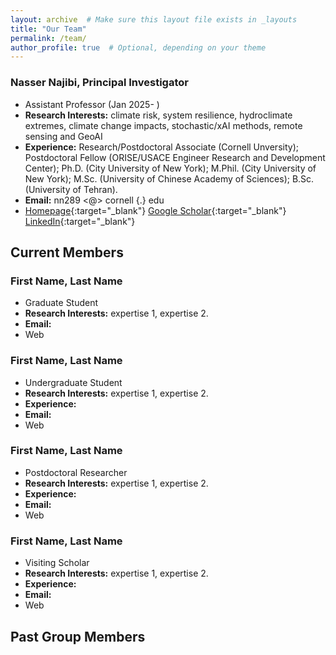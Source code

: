 ```yaml
---
layout: archive  # Make sure this layout file exists in _layouts
title: "Our Team"
permalink: /team/
author_profile: true  # Optional, depending on your theme
---
```


### Nasser Najibi, Principal Investigator
- Assistant Professor (Jan 2025- )
- **Research Interests:** climate risk, system resilience, hydroclimate extremes, climate change impacts, stochastic/xAI methods, remote sensing and GeoAI
- **Experience:** Research/Postdoctoral Associate (Cornell Unversity); Postdoctoral Fellow (ORISE/USACE Engineer Research and Development Center); Ph.D. (City University of New York); M.Phil. (City University of New York); M.Sc. (University of Chinese Academy of Sciences); B.Sc. (University of Tehran).
- **Email:** nn289 <@> cornell {.} edu
- [Homepage](http://www.nassernajibi.com){:target="_blank"} [Google Scholar](https://scholar.google.com/citations?user=0WHw-1MAAAAJ&hl=en){:target="_blank"} [LinkedIn](https://www.linkedin.com/in/nassernajibi/){:target="_blank"}

## Current Members

### First Name, Last Name
- Graduate Student
- **Research Interests:** expertise 1, expertise 2.
- **Email:**
- Web

### First Name, Last Name
- Undergraduate Student
- **Research Interests:** expertise 1, expertise 2.
- **Experience:** 
- **Email:**
- Web

### First Name, Last Name
- Postdoctoral Researcher
- **Research Interests:** expertise 1, expertise 2.
- **Experience:** 
- **Email:**
- Web

### First Name, Last Name
- Visiting Scholar
- **Research Interests:** expertise 1, expertise 2.
- **Experience:** 
- **Email:**
- Web

## Past Group Members
